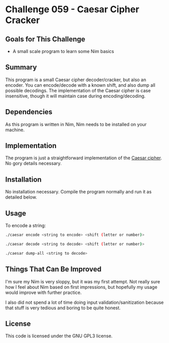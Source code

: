 # Challenge 059 - Caesar Cipher Cracker

## Goals for This Challenge
- A small scale program to learn some Nim basics

## Summary
This program is a small Caesar cipher decoder/cracker, but also an encoder.
You can encode/decode with a known shift, and also dump all possible decodings.
The implementation of the Caesar cipher is case insensitive, though it will
maintain case during encoding/decoding.

## Dependencies
As this program is written in Nim, Nim needs to be installed on your machine.

## Implementation
The program is just a straightforward implementation of the [Caesar
cipher](https://en.wikipedia.org/wiki/Caesar_cipher).
No gory details necessary.

## Installation
No installation necessary. Compile the program normally and run it as detailed below.

## Usage
To encode a string:
```bash
./caesar encode <string to encode> <shift (letter or number)>
```

```bash
./caesar decode <string to decode> <shift (letter or number)>
```

```bash
./caesar dump-all <string to decode>
```

## Things That Can Be Improved
I'm sure my Nim is very sloppy, but it was my first attempt. Not really sure how I feel
about Nim based on first impressions, but hopefully my usage would improve with further
practice.

I also did not spend a lot of time doing input validation/sanitization because that stuff
is very tedious and boring to be quite honest.

## License
This code is licensed under the GNU GPL3 license.
